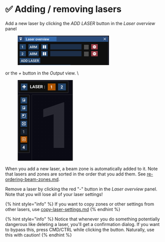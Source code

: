 # ✅ Adding / removing lasers

Add a new laser by clicking the _ADD LASER_ button in the _Laser overview_ panel

<figure><img src="../.gitbook/assets/Screenshot 2025-01-22 at 16.01.16.png" alt="" width="292"><figcaption></figcaption></figure>

or the _+_ button in the _Output_ view. \


<figure><img src="../.gitbook/assets/Screenshot 2025-01-22 at 16.08.50.png" alt="" width="176"><figcaption></figcaption></figure>

When you add a new laser, a beam zone is automatically added to it. Note that lasers and zones are sorted in the order that you add them. See [re-ordering-beam-zones.md](../output-view/re-ordering-beam-zones.md "mention").

Remove a laser by clicking the red "-" button in the _Laser overview_ panel. Note that you will lose all of your laser settings!

{% hint style="info" %}
If you want to copy zones or other settings from other lasers, use [copy-laser-settings.md](laser-settings/copy-laser-settings.md "mention")
{% endhint %}

{% hint style="info" %}
Notice that whenever you do something potentially dangerous like deleting a laser, you'll get a confirmation dialog. If you want to bypass this, press CMD/CTRL while clicking the button. Naturally, use this with caution!
{% endhint %}
